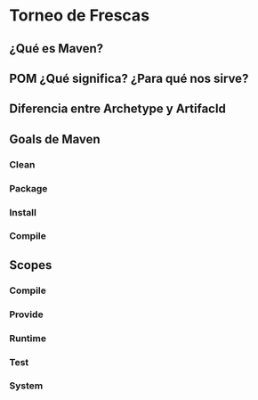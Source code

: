 # Torneo de Frescas

## ¿Qué es Maven?

## POM ¿Qué significa? ¿Para qué nos sirve?

## Diferencia entre Archetype y ArtifacId

## Goals de Maven

### Clean

### Package

### Install

### Compile

## Scopes

### Compile

### Provide

### Runtime

### Test

### System